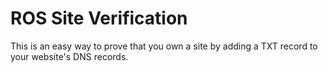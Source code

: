# ROS Site Verification
This is an easy way to prove that you own a site by adding a TXT record to your website's DNS records.
